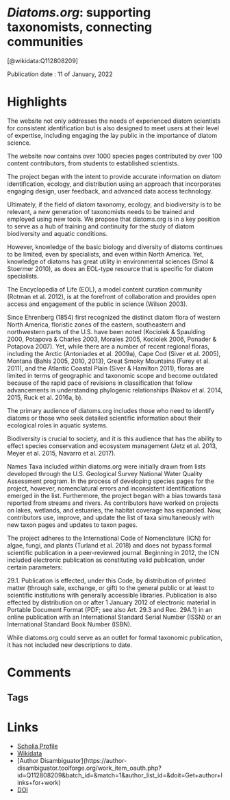 
<i>Diatoms.org</i>: supporting taxonomists, connecting communities
==================================================================
  
  [@wikidata:Q112808209]  
  
Publication date : 11 of January, 2022  

# Highlights

The website not only addresses the needs of experienced diatom scientists for consistent identification but is also designed to meet users at their level of expertise, including engaging the lay public in the importance of diatom science.

The website now contains over 1000 species pages contributed by over 100 content contributors, from students to established scientists. 

The project began with the intent to provide accurate information on diatom identification, ecology, and distribution using an approach that incorporates engaging design, user feedback, and advanced data access technology. 


Ultimately, if the field of diatom taxonomy, ecology, and biodiversity is to be relevant, a new generation of taxonomists needs to be trained and employed using new tools. 
We propose that diatoms.org is in a key position to serve as a hub of training and continuity for the study of diatom biodiversity and aquatic conditions.

However, knowledge of the basic biology and diversity of diatoms continues to be limited, even by specialists, and even within North America. Yet, knowledge of diatoms has great utility in environmental sciences (Smol & Stoermer 2010), as does an EOL-type resource that is specific for diatom specialists.

The Encyclopedia of Life (EOL), a model content curation community (Rotman et al. 2012), is at the forefront of collaboration and provides open access and engagement of the public in science (Wilson 2003).

Since Ehrenberg (1854) first recognized the distinct diatom flora of western North America, floristic zones of the eastern, southeastern and northwestern parts of the U.S. have been noted (Kociolek & Spaulding 2000, Potapova & Charles 2003, Morales 2005, Kociolek 2006, Ponader & Potapova 2007). Yet, while there are a number of recent regional floras, including the Arctic (Antoniades et al. 2009a), Cape Cod (Siver et al. 2005), Montana (Bahls 2005, 2010, 2013), Great Smoky Mountains (Furey et al. 2011), and the Atlantic Coastal Plain (Siver & Hamilton 2011), floras are limited in terms of geographic and taxonomic scope and become outdated because of the rapid pace of revisions in classification that follow advancements in understanding phylogenic relationships (Nakov et al. 2014, 2015, Ruck et al. 2016a, b).

The primary audience of diatoms.org includes those who need to identify diatoms or those who seek detailed scientific information about their ecological roles in aquatic systems. 

Biodiversity is crucial to society, and it is this audience that has the ability to effect species conservation and ecosystem management (Jetz et al. 2013, Meyer et al. 2015, Navarro et al. 2017).


Names
Taxa included within diatoms.org were initially drawn from lists developed through the U.S. Geological Survey National Water Quality Assessment program. In the process of developing species pages for the project, however, nomenclatural errors and inconsistent identifications emerged in the list. Furthermore, the project began with a bias towards taxa reported from streams and rivers. As contributors have worked on projects on lakes, wetlands, and estuaries, the habitat coverage has expanded. Now, contributors use, improve, and update the list of taxa simultaneously with new taxon pages and updates to taxon pages.


The project adheres to the International Code of Nomenclature (ICN) for algae, fungi, and plants (Turland et al. 2018) and does not bypass formal scientific publication in a peer-reviewed journal. Beginning in 2012, the ICN included electronic publication as constituting valid publication, under certain parameters:

29.1. Publication is effected, under this Code, by distribution of printed matter (through sale, exchange, or gift) to the general public or at least to scientific institutions with generally accessible libraries. Publication is also effected by distribution on or after 1 January 2012 of electronic material in Portable Document Format (PDF; see also Art. 29.3 and Rec. 29A.1) in an online publication with an International Standard Serial Number (ISSN) or an International Standard Book Number (ISBN).

While diatoms.org could serve as an outlet for formal taxonomic publication, it has not included new descriptions to date.



# Comments

## Tags

# Links
  
 * [Scholia Profile](https://scholia.toolforge.org/work/Q112808209)  
 * [Wikidata](https://www.wikidata.org/wiki/Q112808209)  
 * [Author Disambiguator](https://author-
disambiguator.toolforge.org/work_item_oauth.php?id=Q112808209&batch_id=&match=1&author_list_id=&doit=Get+author+links+for+work)  
 * [DOI](https://doi.org/10.1080/0269249X.2021.2006790)  
